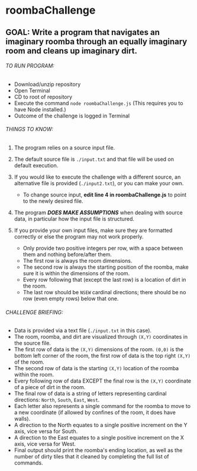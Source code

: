 # roombaChallenge


## GOAL: Write a program that navigates an imaginary roomba through an equally imaginary room and cleans up imaginary dirt.

###### TO RUN PROGRAM:
- Download/unzip repository
- Open Terminal
- CD to root of repository
- Execute the command `node roombaChallenge.js` (This requires you to have Node installed.)
- Outcome of the challenge is logged in Terminal

###### THINGS TO KNOW:
1. The program relies on a source input file.

2. The default source file is `./input.txt` and that file will be used on default execution.

3. If you would like to execute the challenge with a different source, an alternative file is provided (`./input2.txt`), or you can make your own.
   - To change source input, **edit line 4 in roombaChallenge.js** to point to the newly desired file.
   
4. The program ***DOES MAKE ASSUMPTIONS*** when dealing with source data, in particular how the input file is structured.

5. If you provide your own input files, make sure they are formatted correctly or else the program may not work properly.
   - Only provide two positive integers per row, with a space between them and nothing before/after them.
   - The first row is always the room dimensions.
   - The second row is always the starting position of the roomba, make sure it is within the dimensions of the room.
   - Every row following that (except the last row) is a location of dirt in the room.
   - The last row should be `NSEW` cardinal directions; there should be no row (even empty rows) below that one.

###### CHALLENGE BRIEFING:
* Data is provided via a text file (`./input.txt` in this case).
* The room, roomba, and dirt are visualized through `(X,Y)` coordinates in the source file.
* The first row of data is the `(X,Y)` dimensions of the room. `(0,0)` is the bottom left corner of the room, the first row of data is the top right `(X,Y)` of the room.
* The second row of data is the starting `(X,Y)` location of the roomba within the room.
* Every following row of data EXCEPT the final row is the `(X,Y)` coordinate of a piece of dirt in the room.
* The final row of data is a string of letters representing cardinal directions: `North`, `South`, `East`, `West`.
* Each letter also represents a single command for the roomba to move to a new coordinate (if allowed by confines of the room, it does have walls).
* A direction to the North equates to a single positive increment on the Y axis, vice versa for South.
* A direction to the East equates to a single positive increment on the X axis, vice versa for West.
* Final output should print the roomba's ending location, as well as the number of dirty tiles that it cleaned by completing the full list of commands.
